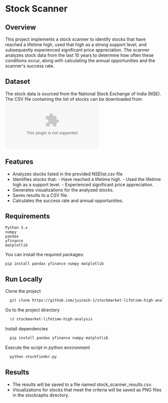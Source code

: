
# Stock Scanner



## Overview
This project implements a stock scanner to identify stocks that have reached a lifetime high, used that high as a strong support level, and subsequently experienced significant price appreciation. The scanner analyzes stock data from the last 10 years to determine how often these conditions occur, along with calculating the annual opportunities and the scanner's success rate.

## Dataset
The stock data is sourced from the National Stock Exchange of India (NSE). The CSV file containing the list of stocks can be downloaded from ![NSE Equity Archive](https://nsearchives.nseindia.com/content/equities/EQUITY_L.csv)

## Features

- Analyzes stocks listed in the provided NSElist.csv file
- Identifies stocks that:
        - Have reached a lifetime high.
        - Used the lifetime high as a support level.
        - Experienced significant price appreciation.
- Generates visualizations for the analyzed stocks.
- Saves results to a CSV file.
- Calculates the success rate and annual opportunities.


## Requirements

    Python 3.x
    numpy
    pandas
    yfinance
    matplotlib

You can install the required packages:

    pip install pandas yfinance numpy matplotlib
## Run Locally

Clone the project

```bash
  git clone https://github.com/juinaik-1/stockmarket-lifetime-high-analysis
```

Go to the project directory

```bash
  cd stockmarket-lifetime-high-analysis
```

Install dependencies

```bash
  pip install pandas yfinance numpy matplotlib
```

Execute the script in python environment

```bash
  python stockfinder.py

```


## Results

- The results will be saved to a file named stock_scanner_results.csv.
- Visualizations for stocks that meet the criteria will be saved as PNG files in the stockraphs directory.
